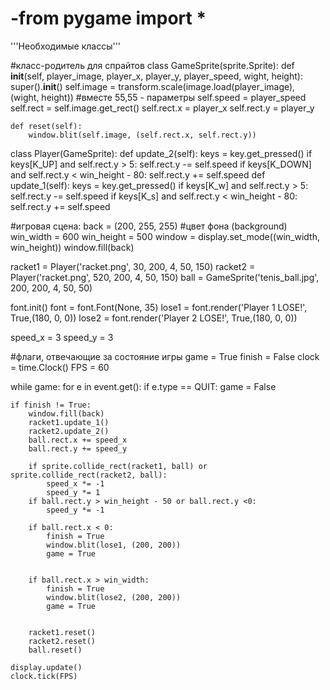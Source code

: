 # -from pygame import *
'''Необходимые классы'''

#класс-родитель для спрайтов
class GameSprite(sprite.Sprite):
    def __init__(self, player_image, player_x, player_y, player_speed, wight, height):
        super().__init__()
        self.image = transform.scale(image.load(player_image), (wight, height)) #вместе 55,55 - параметры
        self.speed = player_speed
        self.rect = self.image.get_rect()
        self.rect.x = player_x
        self.rect.y = player_y
    
    def reset(self):
        window.blit(self.image, (self.rect.x, self.rect.y))

class Player(GameSprite):
    def update_2(self):
        keys = key.get_pressed()
        if keys[K_UP] and self.rect.y > 5:
            self.rect.y -= self.speed
        if keys[K_DOWN] and self.rect.y < win_height - 80:
            self.rect.y += self.speed
    def update_1(self):
        keys = key.get_pressed()
        if keys[K_w] and self.rect.y > 5:
            self.rect.y -= self.speed
        if keys[K_s] and self.rect.y < win_height - 80:
            self.rect.y += self.speed

#игровая сцена:
back = (200, 255, 255) #цвет фона (background)
win_width = 600
win_height = 500
window = display.set_mode((win_width, win_height))
window.fill(back)

racket1 = Player('racket.png', 30, 200, 4, 50, 150)
racket2 = Player('racket.png', 520, 200, 4, 50, 150)
ball = GameSprite('tenis_ball.jpg', 200, 200, 4, 50, 50)

font.init()
font = font.Font(None, 35)
lose1 = font.render('Player 1 LOSE!', True,(180, 0, 0))
lose2 = font.render('Player 2 LOSE!', True,(180, 0, 0))


speed_x = 3
speed_y = 3

#флаги, отвечающие за состояние игры
game = True
finish = False
clock = time.Clock()
FPS = 60

while game:
    for e in event.get():
        if e.type == QUIT:
            game = False
    
    if finish != True:
        window.fill(back)
        racket1.update_1()
        racket2.update_2()
        ball.rect.x += speed_x
        ball.rect.y += speed_y

        if sprite.collide_rect(racket1, ball) or sprite.collide_rect(racket2, ball):
            speed_x *= -1
            speed_y *= 1
        if ball.rect.y > win_height - 50 or ball.rect.y <0:
            speed_y *= -1

        if ball.rect.x < 0:
            finish = True
            window.blit(lose1, (200, 200))
            game = True

        
        if ball.rect.x > win_width:
            finish = True
            window.blit(lose2, (200, 200))
            game = True
      

        racket1.reset()
        racket2.reset()
        ball.reset()
    
    display.update()
    clock.tick(FPS)
